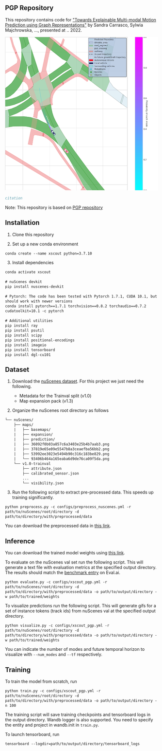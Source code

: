 ## PGP Repository

This repository contains code for ["Towards Explainable Multi-modal Motion
Prediction using Graph Representations"]() by Sandra Carrasco, Sylwia Majchrowska, ..., presented at .. 2022.  

![](https://github.com/sancarlim/Explainable-MP/blob/main/assets/readme.gif)

```bibtex
citation
```
Note: This repository is based on [PGP repository](https://github.com/nachiket92/PGP/tree/main/)
 

## Installation

1. Clone this repository 

2. Set up a new conda environment 
``` shell
conda create --name xscout python=3.7.10
```

3. Install dependencies
```shell
conda activate xscout

# nuScenes devkit
pip install nuscenes-devkit

# Pytorch: The code has been tested with Pytorch 1.7.1, CUDA 10.1, but should work with newer versions
conda install pytorch==1.7.1 torchvision==0.8.2 torchaudio==0.7.2 cudatoolkit=10.1 -c pytorch

# Additional utilities
pip install ray
pip install psutil
pip install scipy
pip install positional-encodings
pip install imageio
pip install tensorboard
pip install dgl-cu101
```


## Dataset

1. Download the [nuScenes dataset](https://www.nuscenes.org/download). For this project we just need the following.
    - Metadata for the Trainval split (v1.0)
    - Map expansion pack (v1.3)

2. Organize the nuScenes root directory as follows
```plain
└── nuScenes/
    ├── maps/
    |   ├── basemaps/
    |   ├── expansion/
    |   ├── prediction/
    |   ├── 36092f0b03a857c6a3403e25b4b7aab3.png
    |   ├── 37819e65e09e5547b8a3ceaefba56bb2.png
    |   ├── 53992ee3023e5494b90c316c183be829.png
    |   └── 93406b464a165eaba6d9de76ca09f5da.png
    └── v1.0-trainval
        ├── attribute.json
        ├── calibrated_sensor.json
        ...
        └── visibility.json         
```

3. Run the following script to extract pre-processed data. This speeds up training significantly.
```shell
python preprocess.py -c configs/preprocess_nuscenes.yml -r path/to/nuScenes/root/directory -d path/to/directory/with/preprocessed/data
```
You can download the preprocessed data in [this link](https://drive.google.com/file/d/1Ovf4eX4RtejyhX-hji77MjFjOUwTIdbH/view?usp=sharing).


## Inference

You can download the trained model weights using [this link](https://drive.google.com/file/d/1i9Afa9UhOPAYbjB9nY6D-En0z8HgoEnl/view?usp=sharing).

To evaluate on the nuScenes val set run the following script. This will generate a text file with evaluation metrics at the specified output directory. The results should match the [benchmark entry](https://eval.ai/web/challenges/challenge-page/591/leaderboard/1659) on Eval.ai. 
```shell
python evaluate.py -c configs/xscout_pgp.yml -r path/to/nuScenes/root/directory -d path/to/directory/with/preprocessed/data -o path/to/output/directory -w path/to/trained/weights
```

To visualize predictions run the following script. This will generate gifs for a set of instance tokens (track ids) from nuScenes val at the specified output directory.  
```shell
python visualize.py -c configs/xscout_pgp.yml -r path/to/nuScenes/root/directory -d path/to/directory/with/preprocessed/data -o path/to/output/directory -w path/to/trained/weights 
``` 
You can indicate the number of modes and future temporal horizon to visualize with ```--num_modes``` and ```--tf``` respectively.

## Training

To train the model from scratch, run
```shell
python train.py -c configs/xscout_pgp.yml -r path/to/nuScenes/root/directory -d path/to/directory/with/preprocessed/data -o path/to/output/directory -n 100
```

The training script will save training checkpoints and tensorboard logs in the output directory. Wandb logger is also supported. You need to specify the entity and project in wandb.init in ```train.py```.

To launch tensorboard, run
```shell
tensorboard --logdir=path/to/output/directory/tensorboard_logs
```
